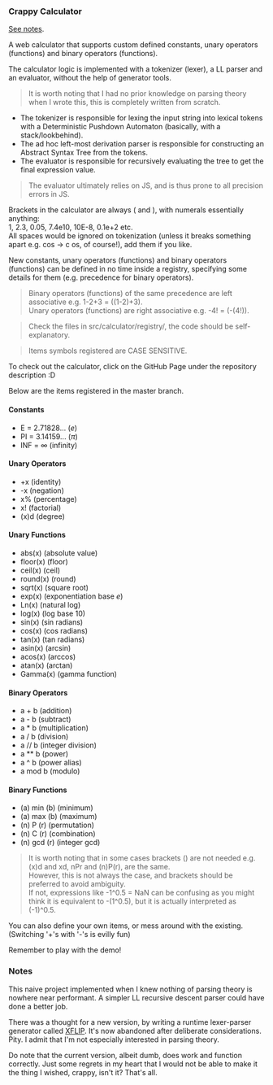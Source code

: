 ### Crappy Calculator

[See notes](#notes).

A web calculator that supports custom defined constants, unary operators (functions) and binary
operators (functions).

The calculator logic is implemented with a tokenizer (lexer), a LL parser and an evaluator, without
the help of generator tools.

> It is worth noting that I had no prior knowledge on parsing theory when I wrote this, this is
> completely written from scratch.

- The tokenizer is responsible for lexing the input string into lexical tokens with a Deterministic
  Pushdown Automaton (basically, with a stack/lookbehind).
- The ad hoc left-most derivation parser is responsible for constructing an Abstract Syntax Tree
  from the tokens.
- The evaluator is responsible for recursively evaluating the tree to get the final expression
  value.

> The evaluator ultimately relies on JS, and is thus prone to all precision errors in JS.

Brackets in the calculator are always ( and ), with numerals essentially anything:  
1, 2.3, 0.05, 7.4e10, 10E-8, 0.1e+2 etc.  
All spaces would be ignored on tokenization (unless it breaks something apart e.g. cos → c os, of
course!), add them if you like.

New constants, unary operators (functions) and binary operators (functions) can be defined in no
time inside a registry, specifying some details for them (e.g. precedence for binary operators).

> Binary operators (functions) of the same precedence are left associative e.g. 1-2+3 = ((1-2)+3).  
> Unary operators (functions) are right associative e.g. -4! = (-(4!)).

> Check the files in src/calculator/registry/, the code should be self-explanatory.

> Items symbols registered are CASE SENSITIVE.

To check out the calculator, click on the GitHub Page under the repository description :D

Below are the items registered in the master branch.

#### Constants

- E = 2.71828... ($e$)
- PI = 3.14159... ($\pi$)
- INF = $\infty$ (infinity)

#### Unary Operators

- \+x (identity)
- \-x (negation)
- x% (percentage)
- x! (factorial)
- (x)d (degree)

#### Unary Functions

- abs(x) (absolute value)
- floor(x) (floor)
- ceil(x) (ceil)
- round(x) (round)
- sqrt(x) (square root)
- exp(x) (exponentiation base $e$)
- Ln(x) (natural log)
- log(x) (log base 10)
- sin(x) (sin radians)
- cos(x) (cos radians)
- tan(x) (tan radians)
- asin(x) (arcsin)
- acos(x) (arccos)
- atan(x) (arctan)
- Gamma(x) (gamma function)

#### Binary Operators

- a \+ b (addition)
- a \- b (subtract)
- a \* b (multiplication)
- a / b (division)
- a // b (integer division)
- a \*\* b (power)
- a ^ b (power alias)
- a mod b (modulo)

#### Binary Functions

- (a) min (b) (minimum)
- (a) max (b) (maximum)
- (n) P (r) (permutation)
- (n) C (r) (combination)
- (n) gcd (r) (integer gcd)

> It is worth noting that in some cases brackets () are not needed e.g. (x)d and xd, nPr and
> (n)P(r), are the same.  
> However, this is not always the case, and brackets should be preferred to avoid ambiguity.  
> If not, expressions like -1^0.5 = NaN can be confusing as you might think it is equivalent to
> -(1^0.5), but it is actually interpreted as (-1)^0.5.

You can also define your own items, or mess around with the existing. (Switching '+'s with '-'s is
evilly fun)

Remember to play with the demo!

### Notes

This naive project implemented when I knew nothing of parsing theory is nowhere near performant. A
simpler LL recursive descent parser could have done a better job.

There was a thought for a new version, by writing a runtime lexer-parser generator called
[XFLIP](https://github.com/wavim/xflip). It's now abandoned after deliberate considerations. Pity. I
admit that I'm not especially interested in parsing theory.

Do note that the current version, albeit dumb, does work and function correctly. Just some regrets
in my heart that I would not be able to make it the thing I wished, crappy, isn't it? That's all.
